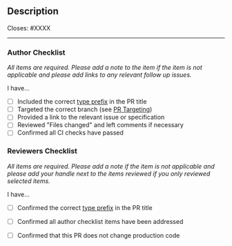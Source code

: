 ## Description

Closes: #XXXX

<!-- Add a description of the changes that this PR introduces and the files that
are the most critical to review. -->

---

### Author Checklist

*All items are required. Please add a note to the item if the item is not applicable and
please add links to any relevant follow up issues.*

I have...

- [ ] Included the correct [type prefix](https://github.com/commitizen/conventional-commit-types/blob/v3.0.0/index.json) in the PR title
- [ ] Targeted the correct branch (see [PR Targeting](https://github.com/atomone-hub/govgen/blob/main/CONTRIBUTING.md#pr-targeting))
- [ ] Provided a link to the relevant issue or specification
- [ ] Reviewed "Files changed" and left comments if necessary <!-- relevant if the changes are not obvious -->
- [ ] Confirmed all CI checks have passed

### Reviewers Checklist

*All items are required. Please add a note if the item is not applicable and please add
your handle next to the items reviewed if you only reviewed selected items.*

I have...

- [ ] Confirmed the correct [type prefix](https://github.com/commitizen/conventional-commit-types/blob/v3.0.0/index.json) in the PR title
- [ ] Confirmed all author checklist items have been addressed
- [ ] Confirmed that this PR does not change production code <!-- e.g., updating tests -->

